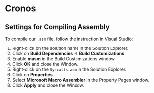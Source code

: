 # Cronos

## Settings for Compiling Assembly

To compile our `.asm` file, follow the instruction in Visual Studio:

1. Right-click on the solution name in the Solution Explorer.
2. Click on **Build Dependencies** -> **Build Customizations**.
3. Enable **masm** in the Build Customizations window.
4. Click **OK** and close the Window.
5. Right-click on the `Syscalls.asm` in the Solution Explorer.
6. Click on **Properties**.
7. Select **Microsoft Macro Assembler** in the Property Pages window.
8. Click **Apply** and close the Window.
